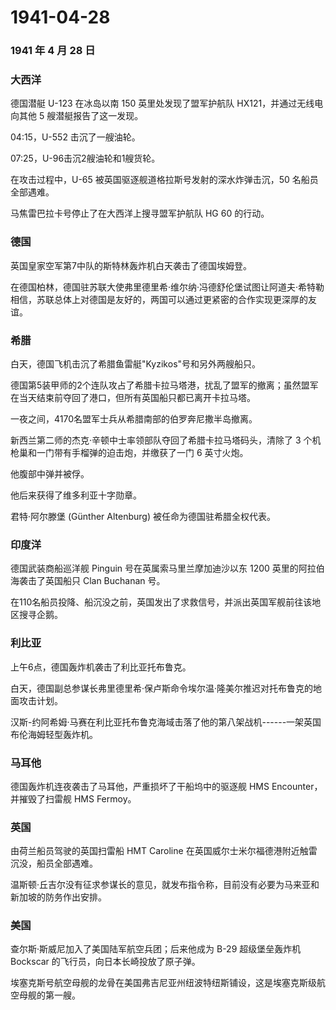 # 1941-04-28

### 1941 年 4 月 28 日

### 大西洋

德国潜艇 U-123 在冰岛以南 150 英里处发现了盟军护航队
HX121，并通过无线电向其他 5 艘潜艇报告了这一发现。

04:15，U-552 击沉了一艘油轮。

07:25，U-96击沉2艘油轮和1艘货轮。

在攻击过程中，U-65 被英国驱逐舰道格拉斯号发射的深水炸弹击沉，50
名船员全部遇难。

马焦雷巴拉卡号停止了在大西洋上搜寻盟军护航队 HG 60 的行动。

### 德国

英国皇家空军第7中队的斯特林轰炸机白天袭击了德国埃姆登。

在德国柏林，德国驻苏联大使弗里德里希·维尔纳·冯德舒伦堡试图让阿道夫·希特勒相信，苏联总体上对德国是友好的，两国可以通过更紧密的合作实现更深厚的友谊。

### 希腊

白天，德国飞机击沉了希腊鱼雷艇"Kyzikos"号和另外两艘船只。

德国第5装甲师的2个连队攻占了希腊卡拉马塔港，扰乱了盟军的撤离；虽然盟军在当天结束前夺回了港口，但所有英国船只都已离开卡拉马塔。

一夜之间，4170名盟军士兵从希腊南部的伯罗奔尼撒半岛撤离。

新西兰第二师的杰克·辛顿中士率领部队夺回了希腊卡拉马塔码头，清除了 3
个机枪巢和一门带有手榴弹的迫击炮，并缴获了一门 6 英寸火炮。

他腹部中弹并被俘。

他后来获得了维多利亚十字勋章。

君特·阿尔滕堡 (Günther Altenburg) 被任命为德国驻希腊全权代表。

### 印度洋

德国武装商船巡洋舰 Pinguin 号在英属索马里兰摩加迪沙以东 1200
英里的阿拉伯海袭击了英国船只 Clan Buchanan 号。

在110名船员投降、船沉没之前，英国发出了求救信号，并派出英国军舰前往该地区搜寻企鹅。

### 利比亚

上午6点，德国轰炸机袭击了利比亚托布鲁克。

白天，德国副总参谋长弗里德里希·保卢斯命令埃尔温·隆美尔推迟对托布鲁克的地面攻击计划。

汉斯-约阿希姆·马赛在利比亚托布鲁克海域击落了他的第八架战机------一架英国布伦海姆轻型轰炸机。

### 马耳他

德国轰炸机连夜袭击了马耳他，严重损坏了干船坞中的驱逐舰 HMS
Encounter，并摧毁了扫雷舰 HMS Fermoy。

### 英国

由荷兰船员驾驶的英国扫雷船 HMT Caroline
在英国威尔士米尔福德港附近触雷沉没，船员全部遇难。

温斯顿·丘吉尔没有征求参谋长的意见，就发布指令称，目前没有必要为马来亚和新加坡的防务作出安排。

### 美国

查尔斯·斯威尼加入了美国陆军航空兵团；后来他成为 B-29 超级堡垒轰炸机
Bockscar 的飞行员，向日本长崎投放了原子弹。

埃塞克斯号航空母舰的龙骨在美国弗吉尼亚州纽波特纽斯铺设，这是埃塞克斯级航空母舰的第一艘。